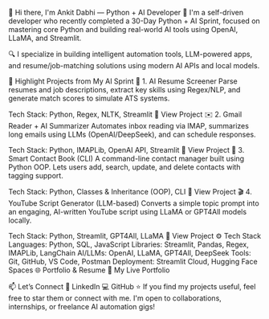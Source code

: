 👋 Hi there, I'm Ankit Dabhi — Python + AI Developer
🚀 I'm a self-driven developer who recently completed a 30-Day Python + AI Sprint, focused on mastering core Python and building real-world AI tools using OpenAI, LLaMA, and Streamlit.

🔍 I specialize in building intelligent automation tools, LLM-powered apps, and resume/job-matching solutions using modern AI APIs and local models.

🧠 Highlight Projects from My AI Sprint
📄 1. AI Resume Screener
Parse resumes and job descriptions, extract key skills using Regex/NLP, and generate match scores to simulate ATS systems.

Tech Stack: Python, Regex, NLTK, Streamlit
🔗 View Project
✉️ 2. Gmail Reader + AI Summarizer
Automates inbox reading via IMAP, summarizes long emails using LLMs (OpenAI/DeepSeek), and can schedule responses.

Tech Stack: Python, IMAPLib, OpenAI API, Streamlit
🔗 View Project
📱 3. Smart Contact Book (CLI)
A command-line contact manager built using Python OOP. Lets users add, search, update, and delete contacts with tagging support.

Tech Stack: Python, Classes & Inheritance (OOP), CLI
🔗 View Project
🎬 4. YouTube Script Generator (LLM-based)
Converts a simple topic prompt into an engaging, AI-written YouTube script using LLaMA or GPT4All models locally.

Tech Stack: Python, Streamlit, GPT4All, LLaMA
🔗 View Project
⚙️ Tech Stack
Languages: Python, SQL, JavaScript
Libraries: Streamlit, Pandas, Regex, IMAPLib, LangChain
AI/LLMs: OpenAI, LLaMA, GPT4All, DeepSeek
Tools: Git, GitHub, VS Code, Postman
Deployment: Streamlit Cloud, Hugging Face Spaces
🌐 Portfolio & Resume
📎 My Live Portfolio

📫 Let’s Connect
🔗 LinkedIn
💻 GitHub
⭐️ If you find my projects useful, feel free to star them or connect with me. I'm open to collaborations, internships, or freelance AI automation gigs!
